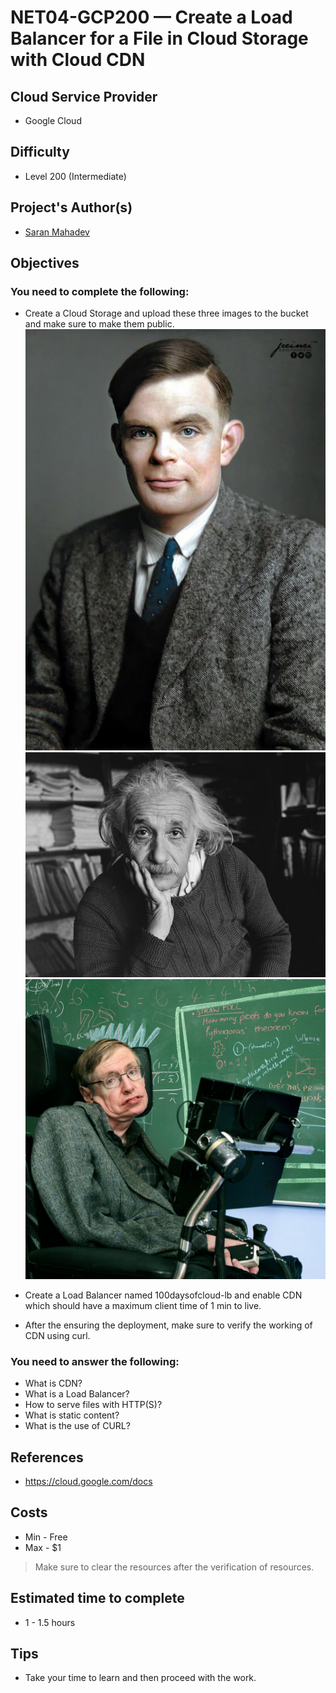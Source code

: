 # NET04-GCP200 — Create a Load Balancer for a File in Cloud Storage with Cloud CDN


## Cloud Service Provider

- Google Cloud

## Difficulty

- Level 200 (Intermediate)

## Project's Author(s)

- [Saran Mahadev](https://github.com/saranmahadev)

## Objectives

### You need to complete the following:

- Create a Cloud Storage and upload these three images to the bucket and make sure to make them public.
	![Alan Turing](jpg/alan-turing.jpg)
	![einstein](jpg/einstein.jpg)
	![stephen-hawking](jpg/stephen-hawking.jpg)
- Create a Load Balancer named 100daysofcloud-lb and enable CDN which should have a maximum client time of 1 min to live.

- After the ensuring the deployment, make sure to verify the working of CDN using curl.

### You need to answer the following:

- What is CDN?
- What is a Load Balancer?
- How to serve files with HTTP(S)?
- What is static content?
- What is the use of CURL?

## References

- https://cloud.google.com/docs

## Costs

- Min - Free
- Max - $1

> Make sure to clear the resources after the verification of resources.

## Estimated time to complete

- 1 - 1.5 hours

## Tips

- Take your time to learn and then proceed with the work.
